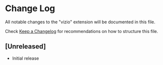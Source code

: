 # Change Log

All notable changes to the "vizio" extension will be documented in this file.

Check [Keep a Changelog](http://keepachangelog.com/) for recommendations on how to structure this file.

## [Unreleased]

- Initial release

